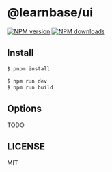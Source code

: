 # @learnbase/ui

[![NPM version](https://img.shields.io/npm/v/@learnbase/components.svg?style=flat)](https://npmjs.org/package/@learnbase/components)
[![NPM downloads](http://img.shields.io/npm/dm/@learnbase/components.svg?style=flat)](https://npmjs.org/package/@learnbase/components)

## Install

```bash
$ pnpm install
```

```bash
$ npm run dev
$ npm run build
```

## Options

TODO

## LICENSE

MIT
